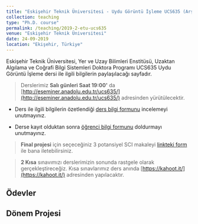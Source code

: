 ```yaml
---
title: "Eskişehir Teknik Üniversitesi - Uydu Görüntü İşleme UCS635 (Arşiv)"
collection: teaching
type: "Ph.D. course"
permalink: /teaching/2019-2-etu-ucs635
venue: "Eskişehir Teknik Üniversitesi"
date: 24-09-2019
location: "Ekişehir, Türkiye"
---
```


Eskişehir Teknik Üniversitesi, Yer ve Uzay Bilimleri Enstitüsü, Uzaktan Algılama ve Coğrafi Bilgi Sistemleri Doktora Programı UCS635 Uydu Görüntü İşleme dersi ile ilgili bilgilerin paylaşılacağı sayfadır.

> Derslerimiz **Salı günleri Saat 19:00'** da [http://eseminer.anadolu.edu.tr/ucs635/](http://eseminer.anadolu.edu.tr/ucs635/) adresinden yürütülecektir.

* Ders ile ilgili bilgilerin özetlendiği [ders bilgi formunu](http://kalkan.github.io/files/ucs635-2019/UCS635_2019_UyduGoruntuIsleme_KaanKalkan.pdf) incelemeyi unutmayınız.

* Derse kayıt olduktan sonra [öğrenci bilgi formunu](https://goo.gl/forms/nQR3TQm4LoK9DMDJ3) doldurmayı unutmayınız.

> **Final projesi** için seçeceğiniz 3 potansiyel SCI makaleyi [linkteki form](https://goo.gl/forms/FQx6MshA8uV13PDF2) ile bana iletebilirsiniz.

> **2 Kısa** sınavımızı derslerimizin sonunda rastgele olarak gerçekleştireceğiz.  Kısa sınavlarımız ders anında [https://kahoot.it/](https://kahoot.it/) adresinden yapılacaktır.


Ödevler
------

Dönem Projesi
------


